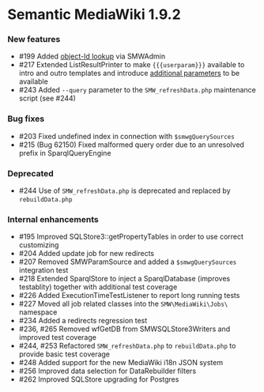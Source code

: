 # Semantic MediaWiki 1.9.2


### New features

* #199 Added [object-Id lookup][id-lookup] via SMWAdmin
* #217 Extended ListResultPrinter to make `{{{userparam}}}` available to intro and outro templates and introduce [additional parameters][217] to be available
* #243 Added `--query` parameter to the `SMW_refreshData.php` maintenance script (see #244)

### Bug fixes

* #203 Fixed undefined index in connection with `$smwgQuerySources`
* #215 (Bug 62150) Fixed malformed query order due to an unresolved prefix in SparqlQueryEngine

### Deprecated 
* #244 Use of `SMW_refreshData.php` is deprecated and replaced by `rebuildData.php`

### Internal enhancements

* #195 Improved SQLStore3::getPropertyTables in order to use correct customizing
* #204 Added update job for new redirects
* #207 Removed SMWParamSource and added a `$smwgQuerySources` integration test
* #218 Extended SparqlStore to inject a SparqlDatabase (improves testablity) together with additional test coverage
* #226 Added ExecutionTimeTestListener to report long running tests
* #227 Moved all job related classes into the `SMW\MediaWiki\Jobs\` namespace
* #234 Added a redirects regression test
* #236, #265 Removed wfGetDB from SMWSQLStore3Writers and improved test coverage
* #244, #253 Refactored `SMW_refreshData.php` to `rebuildData.php` to provide basic test coverage
* #248 Added support for the new MediaWiki i18n JSON system
* #256 Improved data selection for DataRebuilder filters
* #262 Improved SQLStore upgrading for Postgres

[id-lookup]: https://www.semantic-mediawiki.org/wiki/Help:Object_ID_lookup
[217]: https://github.com/SemanticMediaWiki/SemanticMediaWiki/pull/217
